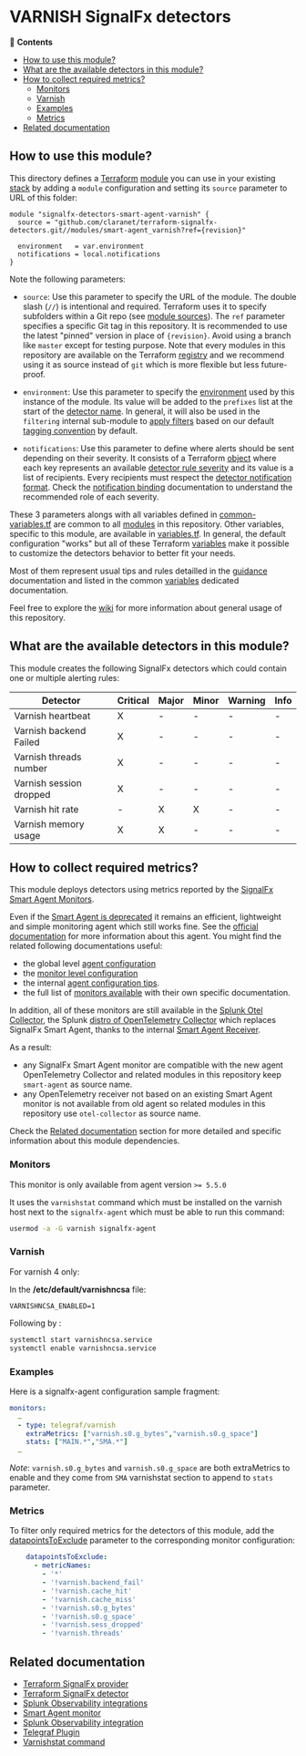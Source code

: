 # VARNISH SignalFx detectors

<!-- START doctoc generated TOC please keep comment here to allow auto update -->
<!-- DON'T EDIT THIS SECTION, INSTEAD RE-RUN doctoc TO UPDATE -->
:link: **Contents**

- [How to use this module?](#how-to-use-this-module)
- [What are the available detectors in this module?](#what-are-the-available-detectors-in-this-module)
- [How to collect required metrics?](#how-to-collect-required-metrics)
  - [Monitors](#monitors)
  - [Varnish](#varnish)
  - [Examples](#examples)
  - [Metrics](#metrics)
- [Related documentation](#related-documentation)

<!-- END doctoc generated TOC please keep comment here to allow auto update -->

## How to use this module?

This directory defines a [Terraform](https://www.terraform.io/)
[module](https://www.terraform.io/language/modules/syntax) you can use in your
existing [stack](https://github.com/claranet/terraform-signalfx-detectors/wiki/Getting-started#stack) by adding a
`module` configuration and setting its `source` parameter to URL of this folder:

```hcl
module "signalfx-detectors-smart-agent-varnish" {
  source = "github.com/claranet/terraform-signalfx-detectors.git//modules/smart-agent_varnish?ref={revision}"

  environment   = var.environment
  notifications = local.notifications
}
```

Note the following parameters:

* `source`: Use this parameter to specify the URL of the module. The double slash (`//`) is intentional  and required.
  Terraform uses it to specify subfolders within a Git repo (see [module
  sources](https://www.terraform.io/language/modules/sources)). The `ref` parameter specifies a specific Git tag in
  this repository. It is recommended to use the latest "pinned" version in place of `{revision}`. Avoid using a branch
  like `master` except for testing purpose. Note that every modules in this repository are available on the Terraform
  [registry](https://registry.terraform.io/modules/claranet/detectors/signalfx) and we recommend using it as source
  instead of `git` which is more flexible but less future-proof.

* `environment`: Use this parameter to specify the
  [environment](https://github.com/claranet/terraform-signalfx-detectors/wiki/Getting-started#environment) used by this
  instance of the module.
  Its value will be added to the `prefixes` list at the start of the [detector
  name](https://github.com/claranet/terraform-signalfx-detectors/wiki/Templating#example).
  In general, it will also be used in the `filtering` internal sub-module to [apply
  filters](https://github.com/claranet/terraform-signalfx-detectors/wiki/Guidance#filtering) based on our default
  [tagging convention](https://github.com/claranet/terraform-signalfx-detectors/wiki/Tagging-convention) by default.

* `notifications`: Use this parameter to define where alerts should be sent depending on their severity. It consists
  of a Terraform [object](https://www.terraform.io/language/expressions/type-constraints#object) where each key represents an available
  [detector rule severity](https://docs.splunk.com/observability/alerts-detectors-notifications/create-detectors-for-alerts.html#severity)
  and its value is a list of recipients. Every recipients must respect the [detector notification
  format](https://registry.terraform.io/providers/splunk-terraform/signalfx/latest/docs/resources/detector#notification-format).
  Check the [notification binding](https://github.com/claranet/terraform-signalfx-detectors/wiki/Notifications-binding)
  documentation to understand the recommended role of each severity.

These 3 parameters alongs with all variables defined in [common-variables.tf](common-variables.tf) are common to all
[modules](../) in this repository. Other variables, specific to this module, are available in
[variables.tf](variables.tf).
In general, the default configuration "works" but all of these Terraform
[variables](https://www.terraform.io/language/values/variables) make it possible to
customize the detectors behavior to better fit your needs.

Most of them represent usual tips and rules detailled in the
[guidance](https://github.com/claranet/terraform-signalfx-detectors/wiki/Guidance) documentation and listed in the
common [variables](https://github.com/claranet/terraform-signalfx-detectors/wiki/Variables) dedicated documentation.

Feel free to explore the [wiki](https://github.com/claranet/terraform-signalfx-detectors/wiki) for more information about
general usage of this repository.

## What are the available detectors in this module?

This module creates the following SignalFx detectors which could contain one or multiple alerting rules:

|Detector|Critical|Major|Minor|Warning|Info|
|---|---|---|---|---|---|
|Varnish heartbeat|X|-|-|-|-|
|Varnish backend Failed|X|-|-|-|-|
|Varnish threads number|X|-|-|-|-|
|Varnish session dropped|X|-|-|-|-|
|Varnish hit rate|-|X|X|-|-|
|Varnish memory usage|X|X|-|-|-|

## How to collect required metrics?

This module deploys detectors using metrics reported by the
[SignalFx Smart Agent Monitors](https://github.com/signalfx/signalfx-agent#monitors).

Even if the [Smart Agent is deprecated](https://github.com/signalfx/signalfx-agent/blob/main/docs/smartagent-deprecation-notice.md)
it remains an efficient, lightweight and simple monitoring agent which still works fine.
See the [official documentation](https://docs.splunk.com/Observability/gdi/smart-agent/smart-agent-resources.html) for more information
about this agent.
You might find the related following documentations useful:
- the global level [agent configuration](https://github.com/signalfx/signalfx-agent/blob/main/docs/config-schema.md)
- the [monitor level configuration](https://github.com/signalfx/signalfx-agent/blob/main/docs/monitor-config.md)
- the internal [agent configuration tips](https://github.com/claranet/terraform-signalfx-detectors/wiki/Guidance#agent-configuration).
- the full list of [monitors available](https://github.com/signalfx/signalfx-agent/tree/main/docs/monitors) with their own specific documentation.

In addition, all of these monitors are still available in the [Splunk Otel Collector](https://github.com/signalfx/splunk-otel-collector),
the Splunk [distro of OpenTelemetry Collector](https://opentelemetry.io/docs/concepts/distributions/) which replaces SignalFx Smart Agent,
thanks to the internal [Smart Agent Receiver](https://github.com/signalfx/splunk-otel-collector/tree/main/internal/receiver/smartagentreceiver).

As a result:
- any SignalFx Smart Agent monitor are compatible with the new agent OpenTelemetry Collector and related modules in this repository keep `smart-agent` as source name.
- any OpenTelemetry receiver not based on an existing Smart Agent monitor is not available from old agent so related modules in this repository use `otel-collector` as source name.


Check the [Related documentation](#related-documentation) section for more detailed and specific information about this module dependencies.

### Monitors

This monitor is only available from agent version `>= 5.5.0`

It uses the `varnishstat` command which must be installed on the varnish host next to the `signalfx-agent`
which must be able to run this command:

```bash
usermod -a -G varnish signalfx-agent
```

### Varnish

For varnish 4 only:

In the **/etc/default/varnishncsa** file:
```
VARNISHNCSA_ENABLED=1
```

Following by :

```bash
systemctl start varnishncsa.service
systemctl enable varnishncsa.service
```

### Examples

Here is a signalfx-agent configuration sample fragment:

```yaml
monitors:
  …
  - type: telegraf/varnish
    extraMetrics: ["varnish.s0.g_bytes","varnish.s0.g_space"]
    stats: ["MAIN.*","SMA.*"]
  …
```

_Note_: `varnish.s0.g_bytes` and `varnish.s0.g_space` are both extraMetrics to enable and they come
from `SMA` varnishstat section to append to `stats` parameter.


### Metrics


To filter only required metrics for the detectors of this module, add the
[datapointsToExclude](https://docs.splunk.com/observability/gdi/smart-agent/smart-agent-resources.html#filtering-data-using-the-smart-agent)
parameter to the corresponding monitor configuration:

```yaml
    datapointsToExclude:
      - metricNames:
        - '*'
        - '!varnish.backend_fail'
        - '!varnish.cache_hit'
        - '!varnish.cache_miss'
        - '!varnish.s0.g_bytes'
        - '!varnish.s0.g_space'
        - '!varnish.sess_dropped'
        - '!varnish.threads'

```



## Related documentation

* [Terraform SignalFx provider](https://registry.terraform.io/providers/splunk-terraform/signalfx/latest/docs)
* [Terraform SignalFx detector](https://registry.terraform.io/providers/splunk-terraform/signalfx/latest/docs/resources/detector)
* [Splunk Observability integrations](https://docs.splunk.com/Observability/gdi/get-data-in/integrations.html)
* [Smart Agent monitor](https://github.com/signalfx/signalfx-agent/blob/main/docs/monitors/telegraf-varnish.md)
* [Splunk Observability integration](https://docs.splunk.com/Observability/gdi/varnish/telegraf-varnish.html)
* [Telegraf Plugin](https://github.com/influxdata/telegraf/tree/master/plugins/inputs/varnish)
* [Varnishstat command](https://varnish-cache.org/docs/trunk/reference/varnishstat.html)
